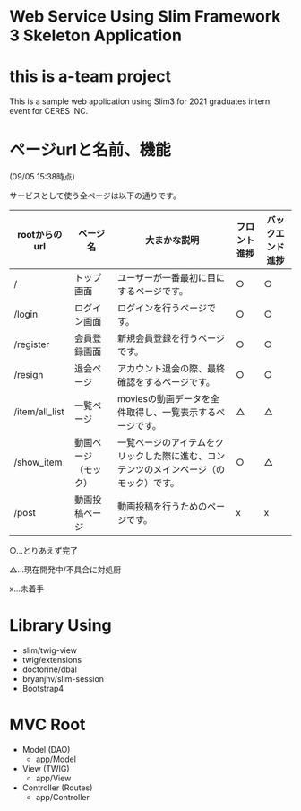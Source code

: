 # Web Service Using Slim Framework 3 Skeleton Application
# this is a-team project

This is a sample web application using Slim3 for 2021 graduates intern event for CERES INC.

# ページurlと名前、機能

(09/05 15:38時点) 

サービスとして使う全ページは以下の通りです。

| rootからのurl  | ページ名             | 大まかな説明                                                 | フロント進捗 | バックエンド進捗 |
| -------------- | -------------------- | ------------------------------------------------------------ | ------------ | ---------------- |
| /              | トップ画面           | ユーザーが一番最初に目にするページです。                     | ○            | ○                |
| /login         | ログイン画面         | ログインを行うページです。                                   | ○            | ○                |
| /register      | 会員登録画面         | 新規会員登録を行うページです。                               | ○            | ○                |
| /resign        | 退会ページ           | アカウント退会の際、最終確認をするページです。               | ○            | ○                |
| /item/all_list | 一覧ページ           | moviesの動画データを全件取得し、一覧表示するページです。     | △            | △                |
| /show_item     | 動画ページ（モック） | 一覧ページのアイテムをクリックした際に進む、コンテンツのメインページ（のモック）です。 | ○            | △                |
| /post          | 動画投稿ページ       | 動画投稿を行うためのページです。                             | x            | x                |
○...とりあえず完了

△...現在開発中/不具合に対処厨

x...未着手

# Library Using

- slim/twig-view
- twig/extensions
- doctorine/dbal
- bryanjhv/slim-session
- Bootstrap4

# MVC Root

- Model (DAO)
  - app/Model
- View (TWIG)
  - app/View
- Controller (Routes)
  - app/Controller

# 